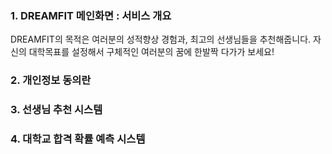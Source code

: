 ### 1. DREAMFIT 메인화면 : 서비스 개요
DREAMFIT의 목적은 여러분의 성적향상 경험과, 최고의 선생님들을 추천해줍니다.
자신의 대학목표를 설정해서 구체적인 여러분의 꿈에 한발짝 다가가 보세요!

### 2. 개인정보 동의란

### 3. 선생님 추천 시스템

### 4. 대학교 합격 확률 예측 시스템
